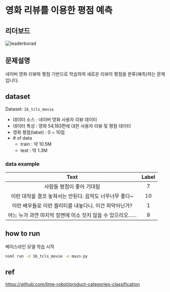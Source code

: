 # 영화 리뷰를 이용한 평점 예측
## 리더보드
![leaderborad](https://user-images.githubusercontent.com/26558158/62705874-4d035400-ba29-11e9-89f0-bb56003fab9e.PNG)
## 문제설명
네이버 영화 리뷰와 평점 기반으로 학습하여 새로운 리뷰의 평점을 분류(예측)하는 문제입니다.

## dataset
Dataset: `16_tcls_movie`
* 데이터 소스 : 네이버 영화 사용자 리뷰 데이터
* 데이터 특성 : 영화 54,183편에 대한 사용자 리뷰 및 평점 데이터
* 영화 평점(label) : 0 ~ 10점
* \# of data
  * train : 약 10.5M
  * test : 약 1.3M

### data example
| Text | Label |
|:---:|:---:|
| 사람들 평점이 좋아 기대됨 | 7 |
| 이런 대작을 결코 놓쳐서는 안된다. 음악도 너무너무 좋다~ | 10 |
| 이런 배우들로 이런 퀄리티를 내놓다니. 이건 죄악아닌가? | 1 |
| 어느 누가 과연 마지막 장면에 미소 짓지 않을 수 있으리오...... | 9 |


## how to run
베이스라인 모델 학습 시작
```bash
nsml run -d 16_tcls_movie -e main.py
```

## ref
https://github.com/lime-robot/product-categories-classification
